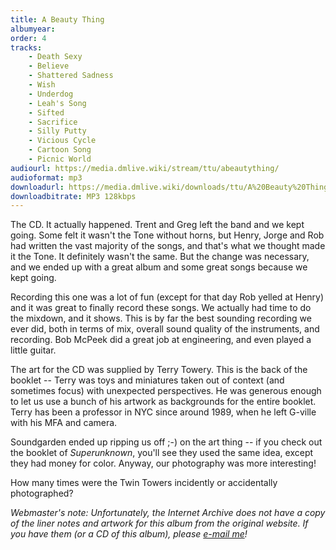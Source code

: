 ```yaml
---
title: A Beauty Thing
albumyear: 
order: 4
tracks:
    - Death Sexy
    - Believe
    - Shattered Sadness
    - Wish
    - Underdog
    - Leah's Song
    - Sifted
    - Sacrifice
    - Silly Putty
    - Vicious Cycle
    - Cartoon Song
    - Picnic World
audiourl: https://media.dmlive.wiki/stream/ttu/abeautything/
audioformat: mp3
downloadurl: https://media.dmlive.wiki/downloads/ttu/A%20Beauty%20Thing.zip
downloadbitrate: MP3 128kbps
---
```

The CD. It actually happened. Trent and Greg left the band and we kept going. Some felt it wasn't the Tone without horns, but Henry, Jorge and Rob had written the vast majority of the songs, and that's what we thought made it the Tone. It definitely wasn't the same. But the change was necessary, and we ended up with a great album and some great songs because we kept going.

Recording this one was a lot of fun (except for that day Rob yelled at Henry) and it was great to finally record these songs. We actually had time to do the mixdown, and it shows. This is by far the best sounding recording we ever did, both in terms of mix, overall sound quality of the instruments, and recording. Bob McPeek did a great job at engineering, and even played a little guitar.

The art for the CD was supplied by Terry Towery. This is the back of the booklet -- Terry was toys and miniatures taken out of context (and sometimes focus) with unexpected perspectives. He was generous enough to let us use a bunch of his artwork as backgrounds for the entire booklet. Terry has been a professor in NYC since around 1989, when he left G-ville with his MFA and camera.

Soundgarden ended up ripping us off ;-) on the art thing -- if you check out the booklet of <em>Superunknown</em>, you'll see they used the same idea, except they had money for color. Anyway, our photography was more interesting!

How many times were the Twin Towers incidently or accidentally photographed?

_Webmaster's note: Unfortunately, the Internet Archive does not have a copy of the liner notes and artwork for this album from the original website. If you have them (or a CD of this album), please [e-mail me](mailto:admin@dmlive.wiki)!_